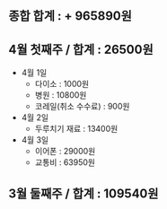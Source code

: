 ## 종합 합계 :  + 965890원

## 4월 첫째주 / 합계 :  26500원
- 4월 1일
	- 다이소 : 1000원
	- 병원 : 10800원
	- 코레일(취소 수수료) : 900원
- 4월 2일 
	- 두루치기 재료 : 13400원
- 4월 3일
	- 이어폰 : 29000원
	- 교통비 : 63950원
## 3월 둘째주 / 합계 : 109540원

